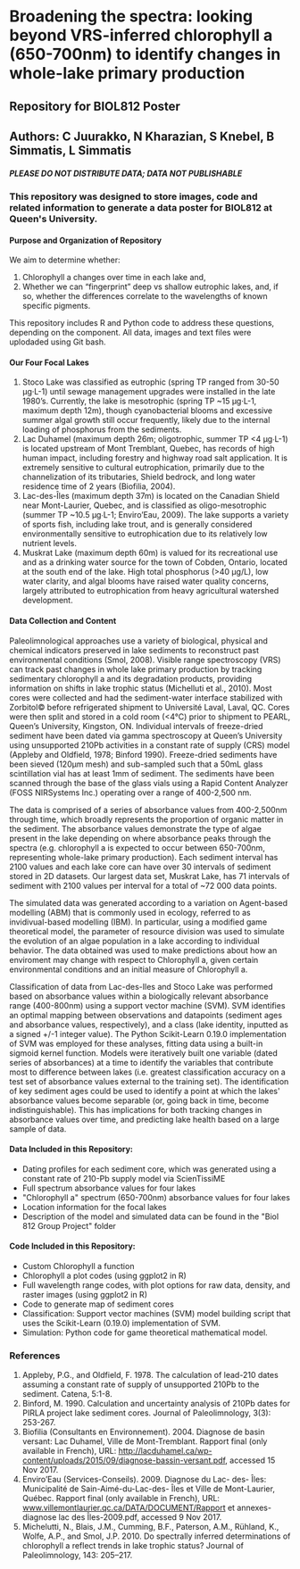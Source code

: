 # Broadening the spectra: looking beyond VRS-inferred chlorophyll a (650-700nm) to identify changes in whole-lake primary production
## Repository for BIOL812 Poster
## Authors: C Juurakko, N Kharazian, S Knebel, B Simmatis, L Simmatis
##### PLEASE DO NOT DISTRIBUTE DATA; DATA NOT PUBLISHABLE
### This repository was designed to store images, code and related information to generate a data poster for BIOL812 at Queen's University.

#### Purpose and Organization of Repository
We aim to determine whether:
1. Chlorophyll a changes over time in each lake and, 
2. Whether we can “fingerprint” deep vs shallow eutrophic lakes, and, if so, whether the differences correlate to the wavelengths of known specific pigments.
  
This repository includes R and Python code to address these questions, depending on the component. All data, images and text files were uplodaded using Git bash.

#### Our Four Focal Lakes
1. Stoco Lake was classified as eutrophic (spring TP ranged from 30-50 µg·L-1) until sewage management upgrades were installed in the late 1980’s. Currently, the lake is mesotrophic (spring TP ~15 µg·L-1, maximum depth 12m), though cyanobacterial blooms and excessive summer algal growth still occur frequently, likely due to the internal loading of phosphorus from the sediments.
2. Lac Duhamel (maximum depth 26m; oligotrophic, summer TP <4 μg∙L-1) is located upstream of Mont Tremblant, Quebec, has records of high human impact, including forestry and highway road salt application. It is extremely sensitive to cultural eutrophication, primarily due to the channelization of its tributaries, Shield bedrock, and long water residence time of 2 years (Biofilia, 2004). 
3. Lac-des-Îles (maximum depth 37m) is located on the Canadian Shield near Mont-Laurier, Quebec, and is classified as oligo-mesotrophic (summer TP ~10.5 μg∙L-1; Enviro’Eau, 2009). The lake supports a variety of sports fish, including lake trout, and is generally considered environmentally sensitive to eutrophication due to its relatively low nutrient levels. 
4. Muskrat Lake (maximum depth 60m) is valued for its recreational use and as a drinking water source for the town of Cobden, Ontario, located at the south end of the lake. High total phosphorus (>40 μg/L), low water clarity, and algal blooms have raised water quality concerns, largely attributed to eutrophication from heavy agricultural watershed development.

#### Data Collection and Content
Paleolimnological approaches use a variety of biological, physical and chemical indicators preserved in lake sediments to reconstruct past environmental conditions (Smol, 2008). Visible range spectroscopy (VRS) can track past changes in whole lake primary production by tracking sedimentary chlorophyll a and its degradation products, providing information on shifts in lake trophic status (Michelluti et al., 2010). Most cores were collected and had the sediment-water interface stabilized with Zorbitol© before refrigerated shipment to Université Laval, Laval, QC. Cores were then split and stored in a cold room (<4°C) prior to shipment to PEARL, Queen’s University, Kingston, ON. Individual intervals of freeze-dried sediment have been dated via gamma spectroscopy at Queen’s University using unsupported 210Pb activities in a constant rate of supply (CRS) model (Appleby and Oldfield, 1978; Binford 1990). Freeze-dried sediments have been sieved (120µm mesh) and sub-sampled such that a 50mL glass scintillation vial has at least 1mm of sediment. The sediments have been scanned through the base of the glass vials using a Rapid Content Analyzer (FOSS NIRSystems Inc.) operating over a range of 400-2,500 nm.
  
The data is comprised of a series of absorbance values from 400-2,500nm through time, which broadly represents the proportion of organic matter in the sediment. The absorbance values demonstrate the type of algae present in the lake depending on where absorbance peaks through the spectra (e.g. chlorophyll a is expected to occur between 650-700nm, representing whole-lake primary production). Each sediment interval has 2100 values and each lake core can have over 30 intervals of sediment stored in 2D datasets. Our largest data set, Muskrat Lake, has 71 intervals of sediment with 2100 values per interval for a total of ~72 000 data points. 

The simulated data was generated according to a variation on Agent-based modelling (ABM) that is commonly used in ecology, referred to as invidivual-based modelling (IBM). In particular, using a modified game theoretical model, the parameter of resource division was used to simulate the evolution of an algae population in a lake according to individual behavior. The data obtained was used to make predictions about how an enviroment may change with respect to Chlorophyll a, given certain environmental conditions and an initial measure of Chlorophyll a.

Classification of data from Lac-des-Iles and Stoco Lake was performed based on absorbance values within a biologically relevant absorbance range (400-800nm) using a support vector machine (SVM). SVM identifies an optimal mapping between observations and datapoints (sediment ages and absorbance values, respectively), and a class (lake identity, inputted as a signed +/-1 integer value). The Python Scikit-Learn 0.19.0 implementation of SVM was employed for these analyses, fitting data using a built-in sigmoid kernel function. Models were iteratively built one variable (dated series of absorbances) at a time to identify the variables that contribute most to difference between lakes (i.e. greatest classification accuracy on a test set of absorbance values external to the training set). The identification of key sediment ages could be used to identify a point at which the lakes' absorbance values become separable (or, going back in time, become indistinguishable). This has implications for both tracking changes in absorbance values over time, and predicting lake health based on a large sample of data. 

#### Data Included in this Repository:
* Dating profiles for each sediment core, which was generated using a constant rate of 210-Pb supply model via ScienTissiME
* Full spectrum absorbance values for four lakes
* "Chlorophyll a" spectrum (650-700nm) absorbance values for four lakes
* Location information for the focal lakes
* Description of the model and simulated data can be found in the "Biol 812 Group Project" folder


#### Code Included in this Repository:
* Custom Chlorophyll a function
* Chlorophyll a plot codes (using ggplot2 in R)
* Full wavelength range codes, with plot options for raw data, density, and raster images (using ggplot2 in R)
* Code to generate map of sediment cores
* Classification: Support vector machines (SVM) model building script that uses the Scikit-Learn (0.19.0) implementation of SVM.
* Simulation: Python code for game theoretical mathematical model. 

### References
1. Appleby, P.G., and Oldfield, F. 1978. The calculation of lead-210 dates assuming a constant rate of supply of unsupported 210Pb to the sediment. Catena, 5:1-8.
2. Binford, M. 1990. Calculation and uncertainty analysis of 210Pb dates for PIRLA project lake sediment cores. Journal of Paleolimnology, 3(3): 253-267.
3. Biofilia (Consultants en Environnement). 2004. Diagnose de basin versant: Lac Duhamel, Ville de Mont-Tremblant. Rapport final (only available in French), URL: http://lacduhamel.ca/wp-content/uploads/2015/09/diagnose-bassin-versant.pdf, accessed 15 Nov 2017. 
4. Enviro’Eau (Services-Conseils). 2009. Diagnose du Lac- des- Îles: Municipalité de Sain-Aimé-du-Lac-des- Îles et Ville de Mont-Laurier, Québec. Rapport final (only available in French), URL: www.villemontlaurier.qc.ca/DATA/DOCUMENT/Rapport et annexes-diagnose lac des Îles-2009.pdf, accessed 9 Nov 2017.
5. Michelutti, N., Blais, J.M., Cumming, B.F., Paterson, A.M., Rühland, K., Wolfe, A.P., and Smol, J.P. 2010. Do spectrally inferred determinations of chlorophyll a reflect trends in lake trophic status? Journal of Paleolimnology, 143: 205–217.
